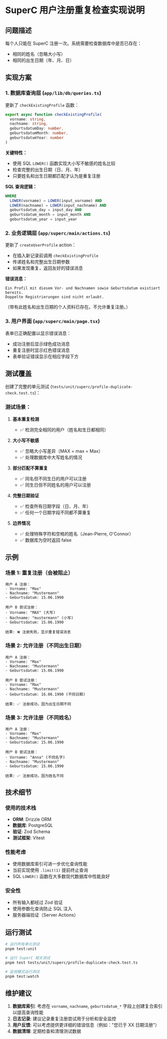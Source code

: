 # SuperC 用户注册重复检查实现说明

## 问题描述

每个人只能在 SuperC 注册一次。系统需要检查数据库中是否已存在：
- 相同的姓名（忽略大小写）
- 相同的出生日期（年、月、日）

## 实现方案

### 1. 数据库查询层 (`app/lib/db/queries.ts`)

更新了 `checkExistingProfile` 函数：

```typescript
export async function checkExistingProfile(
  vorname: string, 
  nachname: string,
  geburtsdatumDay: number,
  geburtsdatumMonth: number,
  geburtsdatumYear: number
)
```

**关键特性：**
- 使用 SQL `LOWER()` 函数实现大小写不敏感的姓名比较
- 检查完整的出生日期（日、月、年）
- 只要姓名和出生日期都匹配才认为是重复注册

**SQL 查询逻辑：**
```sql
WHERE 
  LOWER(vorname) = LOWER(input_vorname) AND
  LOWER(nachname) = LOWER(input_nachname) AND
  geburtsdatum_day = input_day AND
  geburtsdatum_month = input_month AND
  geburtsdatum_year = input_year
```

### 2. 业务逻辑层 (`app/superc/main/actions.ts`)

更新了 `createUserProfile` action：
- 在插入新记录前调用 `checkExistingProfile`
- 传递姓名和完整出生日期参数
- 如果发现重复，返回友好的错误消息

**错误消息：**
```
Ein Profil mit diesem Vor- und Nachnamen sowie Geburtsdatum existiert bereits. 
Doppelte Registrierungen sind nicht erlaubt.
```

（带有此姓名和出生日期的个人资料已存在。不允许重复注册。）

### 3. 用户界面 (`app/superc/main/page.tsx`)

表单已正确配置以显示错误消息：
- 成功注册后显示绿色成功消息
- 重复注册时显示红色错误消息
- 表单验证错误显示在相应字段下方

## 测试覆盖

创建了完整的单元测试 (`tests/unit/superc/profile-duplicate-check.test.ts`)：

### 测试场景：

1. **基本重复检测**
   - ✅ 检测完全相同的用户（姓名和生日都相同）

2. **大小写不敏感**
   - ✅ 忽略大小写差异（MAX = max = Max）
   - ✅ 处理数据库中大写姓名的情况

3. **部分匹配不算重复**
   - ✅ 同名但不同生日的用户可以注册
   - ✅ 同生日但不同姓名的用户可以注册

4. **完整日期验证**
   - ✅ 检查所有日期字段（日、月、年）
   - ✅ 任何一个日期字段不同都不算重复

5. **边界情况**
   - ✅ 处理特殊字符和空格的姓名（Jean-Pierre, O'Connor）
   - ✅ 数据库为空时返回 false

## 示例

### 场景 1: 重复注册（会被阻止）
```
用户 A 注册：
- Vorname: "Max"
- Nachname: "Mustermann"  
- Geburtsdatum: 15.06.1990

用户 B 尝试注册：
- Vorname: "MAX" (大写)
- Nachname: "mustermann" (小写)
- Geburtsdatum: 15.06.1990

结果: ❌ 注册失败，显示重复错误消息
```

### 场景 2: 允许注册（不同出生日期）
```
用户 A 注册：
- Vorname: "Max"
- Nachname: "Mustermann"
- Geburtsdatum: 15.06.1990

用户 B 尝试注册：
- Vorname: "Max"
- Nachname: "Mustermann"
- Geburtsdatum: 16.06.1990 (不同日期)

结果: ✅ 注册成功，因为出生日期不同
```

### 场景 3: 允许注册（不同姓名）
```
用户 A 注册：
- Vorname: "Max"
- Nachname: "Mustermann"
- Geburtsdatum: 15.06.1990

用户 B 尝试注册：
- Vorname: "Anna" (不同名字)
- Nachname: "Mustermann"
- Geburtsdatum: 15.06.1990

结果: ✅ 注册成功，因为姓名不同
```

## 技术细节

### 使用的技术栈
- **ORM**: Drizzle ORM
- **数据库**: PostgreSQL
- **验证**: Zod Schema
- **测试框架**: Vitest

### 性能考虑
- 使用数据库索引可进一步优化查询性能
- 当前实现使用 `.limit(1)` 提前终止查询
- SQL `LOWER()` 函数在大多数现代数据库中性能良好

### 安全性
- 所有输入都经过 Zod 验证
- 使用参数化查询防止 SQL 注入
- 服务器端验证（Server Actions）

## 运行测试

```bash
# 运行所有单元测试
pnpm test:unit

# 运行 SuperC 相关测试
pnpm test tests/unit/superc/profile-duplicate-check.test.ts

# 监视模式运行测试
pnpm test:watch
```

## 维护建议

1. **数据库索引**: 考虑在 `vorname`, `nachname`, `geburtsdatum_*` 字段上创建复合索引以提高查询性能
2. **日志记录**: 建议记录重复注册尝试用于分析和安全监控
3. **用户反馈**: 可以考虑提供更详细的错误信息（例如："您已于 XX 日期注册"）
4. **数据清理**: 定期检查和清理测试数据
